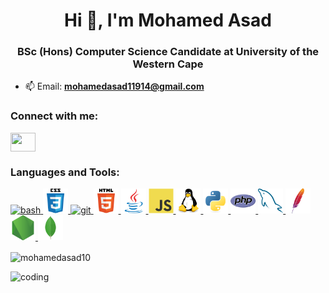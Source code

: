 <h1 align="center">Hi 👋, I'm Mohamed Asad</h1>
<h3 align="center">BSc (Hons) Computer Science Candidate at University of the Western Cape</h3>

- 📫 Email: **mohamedasad11914@gmail.com**

<h3 align="left">Connect with me:</h3>
<p align="left">
    <a href="https://www.linkedin.com/in/mabandarkar/" target="_blank">
        <img align="center" src="https://raw.githubusercontent.com/rahuldkjain/github-profile-readme-generator/master/src/images/icons/Social/linked-in-alt.svg" height="30" width="40" />
    </a>
</p>

<h3 align="left">Languages and Tools:</h3>
<p align="left"> 
    <a href="https://www.gnu.org/software/bash/" target="_blank" rel="noreferrer"> 
        <img src="https://www.vectorlogo.zone/logos/gnu_bash/gnu_bash-icon.svg" alt="bash" width="40" height="40"/> 
    </a> 
    <a href="https://www.w3schools.com/css/" target="_blank" rel="noreferrer"> 
        <img src="https://raw.githubusercontent.com/devicons/devicon/master/icons/css3/css3-original-wordmark.svg" alt="css3" width="40" height="40"/> 
    </a> 
    <a href="https://git-scm.com/" target="_blank" rel="noreferrer"> 
        <img src="https://www.vectorlogo.zone/logos/git-scm/git-scm-icon.svg" alt="git" width="40" height="40"/> 
    </a> 
    <a href="https://www.w3.org/html/" target="_blank" rel="noreferrer"> 
        <img src="https://raw.githubusercontent.com/devicons/devicon/master/icons/html5/html5-original-wordmark.svg" alt="html5" width="40" height="40"/> 
    </a> 
    <a href="https://www.java.com" target="_blank" rel="noreferrer"> 
        <img src="https://raw.githubusercontent.com/devicons/devicon/master/icons/java/java-original.svg" alt="java" width="40" height="40"/> 
    </a> 
    <a href="https://developer.mozilla.org/en-US/docs/Web/JavaScript" target="_blank" rel="noreferrer"> 
        <img src="https://raw.githubusercontent.com/devicons/devicon/master/icons/javascript/javascript-original.svg" alt="javascript" width="40" height="40"/> 
    </a> 
    <a href="https://www.linux.org/" target="_blank" rel="noreferrer"> 
        <img src="https://raw.githubusercontent.com/devicons/devicon/master/icons/linux/linux-original.svg" alt="linux" width="40" height="40"/> 
    </a> 
    <a href="https://www.python.org" target="_blank" rel="noreferrer"> 
        <img src="https://raw.githubusercontent.com/devicons/devicon/master/icons/python/python-original.svg" alt="python" width="40" height="40"/> 
    </a> 
    <a href="https://www.php.net/" target="_blank" rel="noreferrer"> 
        <img src="https://raw.githubusercontent.com/devicons/devicon/master/icons/php/php-original.svg" alt="php" width="40" height="40"/> 
    </a>
    <a href="https://www.mysql.com/" target="_blank" rel="noreferrer"> 
        <img src="https://raw.githubusercontent.com/devicons/devicon/master/icons/mysql/mysql-original.svg" alt="mysql" width="40" height="40"/> 
    </a>
    <a href="https://httpd.apache.org/" target="_blank" rel="noreferrer"> 
        <img src="https://raw.githubusercontent.com/devicons/devicon/master/icons/apache/apache-original.svg" alt="apache" width="40" height="40"/> 
    </a>
    <a href="https://nodejs.org/" target="_blank" rel="noreferrer"> 
        <img src="https://raw.githubusercontent.com/devicons/devicon/master/icons/nodejs/nodejs-original.svg" alt="nodejs" width="40" height="40"/> 
    </a>
    <a href="https://www.mongodb.com/" target="_blank" rel="noreferrer"> 
        <img src="https://raw.githubusercontent.com/devicons/devicon/master/icons/mongodb/mongodb-original.svg" alt="mongodb" width="40" height="40"/> 
    </a>
</p>

<p>
    <img align="center" src="https://github-readme-stats.vercel.app/api/top-langs?username=mohamedasad10&show_icons=true&locale=en&layout=compact&hide=jupyter%20notebook" alt="mohamedasad10" />
</p>

<img align="center" alt="coding" width="400" src="https://cdn.dribbble.com/users/1162077/screenshots/3848914/programmer.gif" style="display: block;">
